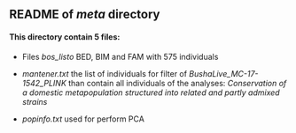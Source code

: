 ## README of *meta* directory
#### This directory contain 5 files:

- Files *bos_listo* BED, BIM and FAM  with 575 individuals
- *mantener.txt* the list of individuals for filter of *BushaLive_MC-17-1542_PLINK* than contain all individuals of the analyses:  *Conservation of a domestic metapopulation structured into related and partly admixed strains*

- *popinfo.txt* used for perform PCA
